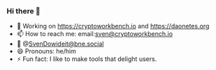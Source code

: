 ### Hi there 👋

- 🔭 Working on https://cryptoworkbench.io and https://daonetes.org
- 📫 How to reach me: email:sven@cryptoworkbench.io
- 🐘 @SvenDowideit@bne.social
- 😄 Pronouns: he/him
- ⚡ Fun fact: I like to make tools that delight users.

